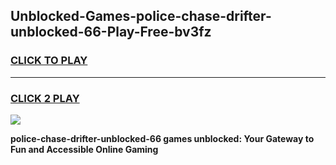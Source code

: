 
## Unblocked-Games-police-chase-drifter-unblocked-66-Play-Free-bv3fz
<h3>
<a href="https://premium76.site?title=police-chase-drifter-unblocked-66&ref=17A">CLICK TO PLAY</a></h3>
<hr>

<h3>
<a href="https://premium76.site?title=police-chase-drifter-unblocked-66&ref=17A">CLICK 2 PLAY</a>
  
</h3>

<a href="https://premium76.site?title=police-chase-drifter-unblocked-66&ref=17A"><img src="https://clearcache.store/games.png"></a>


**police-chase-drifter-unblocked-66 games unblocked: Your Gateway to Fun and Accessible Online Gaming**
